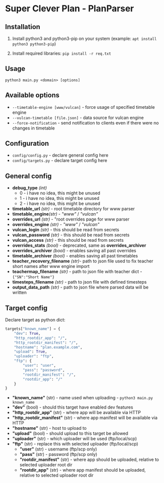 # Super Clever Plan - PlanParser

## Installation

1. Install python3 and python3-pip on your system (example: `apt install python3 python3-pip`)

2. Install required libraries: `pip install -r req.txt`


## Usage

`python3 main.py <domain> [options]`

## Available options
- `--timetable-engine [www/vulcan]` - force usage of specified timetable engine
- `--vulcan-timetable [file.json]` - data source for vulcan engine
- `--force-notification` - send notification to clients even if there were no changes in timetable

## Configuration
- `config/config.py` - declare general config here
- `config/targets.py` - declare target config here

## General config
- **debug_type** _(int)_
  - 0 - i have no idea, this might be unused
  - 1 - i have no idea, this might be unused
  - 2 - i have no idea, this might be unused
- **timetable_url** _(str)_ - root timetable directory for www parser
- **timetable_engine**_(str)_  - _"www"_ / _"vulcan"_
- **overrides_url** _(str)_ - "root overrides page for www parser
- **overrides_engine** _(str)_ - _"www"_ / _"vulcan"_
- **vulcan_login** _(str)_ - this should be read from secrets
- **vulcan_password** _(str)_ - this should be read from secrets
- **vulcan_access** _(str)_ - this should be read from secrets
- **overrides_stats** _(bool)_ - deprecated, same as **overrides_archiver**
- **overrides_archiver** _(bool)_ - enables saving all past overrides
- **timetable_archiver** _(bool)_ - enables saving all past timetables
- **teacher_recovery_filename** _(str)_- path to json file used to fix teacher short names after www engine import
- **teachermap_filename** _(str)_ - path to json file with teacher dict - ```{"SN":"Short Name"}```
- **timesteps_filename** _(str)_ - path to json file with defined timesteps
- **output_data_path** _(str)_ - path to json file where parsed data will be written

## Target config
Declare target as python dict:

```python
targets["known_name"] = {
	"dev": True,
	"http_rootdir_app": "/",
	"http_rootdir_manifest": "/",
	"hostname": "plan.example.com",
	"upload": True,
	"uploader": "ftp",
	"ftp": {
		"user": "user",
		"pass": "password",
		"rootdir_manifest": "/",
		"rootdir_app": "/"
	}
}
```

- **"known_name"** (str) - name used when uploading - `python3 main.py known_name`
- **"dev"** (bool) - should this target have enabled dev features
- **"http_rootdir_app"** (str) - where app will be available via HTTP
- **"http_rootdir_manifest"** (str) - where app manifest will be available via HTTP
- **"hostname"** (str) - host to upload to
- **"upload"** (bool) - should upload to this target be allowed
- **"uploader"** (str) - which uploader will be used (ftp/local/scp)
- **"ftp"** (str) - replace this with selected uploader (ftp/local/scp)
  - **"user"** (str) - username (ftp/scp only)
  - **"pass"** (str) - password (ftp/scp only)
  - **"rootdir_manifest"** (str) - where app should be uploaded, relative to selected uploader root dir
  - **"rootdir_app"** (str) - where app manifest should be uploaded, relative to selected uploader root dir